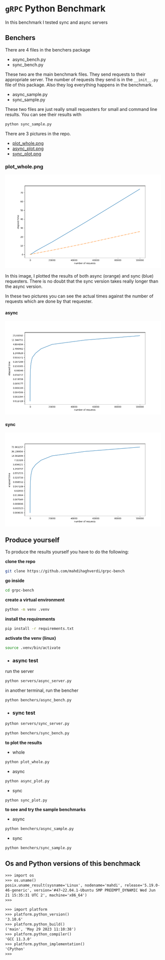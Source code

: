 # `gRPC` Python Benchmark

In this benchmark I tested sync and async servers

## Benchers
There are 4 files in the benchers package
- async_bench.py
- sync_bench.py

These two are the main benchmark files. They send requests to their appropriate server.
The number of requests they send is in the `__init__.py` file of this package.
Also they log everything happens in the benchmark.

- async_sample.py
- sync_sample.py

These two files are just really small requesters for small and command line results.
You can see their results with 
```bash
python sync_sample.py
```

There are 3 pictures in the repo.
- [plot_whole.png](https://github.com/mahdihaghverdi/grpc-bench/blob/main/whole_stats.png)
- [async_plot.png](https://github.com/mahdihaghverdi/grpc-bench/blob/main/async_stats.png)
- [sync_plot.png](https://github.com/mahdihaghverdi/grpc-bench/blob/main/sync_stats.png)

### plot_whole.png
![](https://github.com/mahdihaghverdi/grpc-bench/blob/main/whole_stats.png)

In this image, I plotted the results of both async (orange) and sync (blue) requesters.
There is no doubt that the sync version takes really longer than the async version.

In these two pictures you can see the actual times against the number of requests which are done by that requester.
#### async
![](https://github.com/mahdihaghverdi/grpc-bench/blob/main/async_stats.png)

#### sync 
![](https://github.com/mahdihaghverdi/grpc-bench/blob/main/sync_stats.png)


## Produce yourself
To produce the results yourself you have to do the following:

**clone the repo**
```bash
git clone https://github.com/mahdihaghverdi/grpc-bench
```

**go inside**
```bash
cd grpc-bench
```

**create a virtual environment**
```bash
python -m venv .venv
```

**install the requirements**
```bash
pip install -r requirements.txt
```

**activate the venv (linux)**
```bash
source .venv/bin/activate
```

- ### async test

run the server
```bash
python servers/async_server.py
```
in another terminal, run the bencher
```bash
python benchers/async_bench.py
```

- ### sync test
```bash
python servers/sync_server.py
```
```bash
python benchers/sync_bench.py
```

**to plot the results**
- whole
```bash
python plot_whole.py
```
- async
```bash
python async_plot.py
```
- sync
```bash
python sync_plot.py
```

**to see and try the sample benchmarks**
- async
```bash
python benchers/async_sample.py 
```
- sync
```bash
python benchers/sync_sample.py 
```

## Os and Python versions of this benchmack
```
>>> import os
>>> os.uname()
posix.uname_result(sysname='Linux', nodename='mahdi', release='5.19.0-46-generic', version='#47~22.04.1-Ubuntu SMP PREEMPT_DYNAMIC Wed Jun 21 15:35:31 UTC 2', machine='x86_64')
>>>
```

```
>>> import platform
>>> platform.python_version()
'3.10.6'
>>> platform.python_build()
('main', 'May 29 2023 11:10:38')
>>> platform.python_compiler()
'GCC 11.3.0'
>>> platform.python_implementation()
'CPython'
>>>
```

